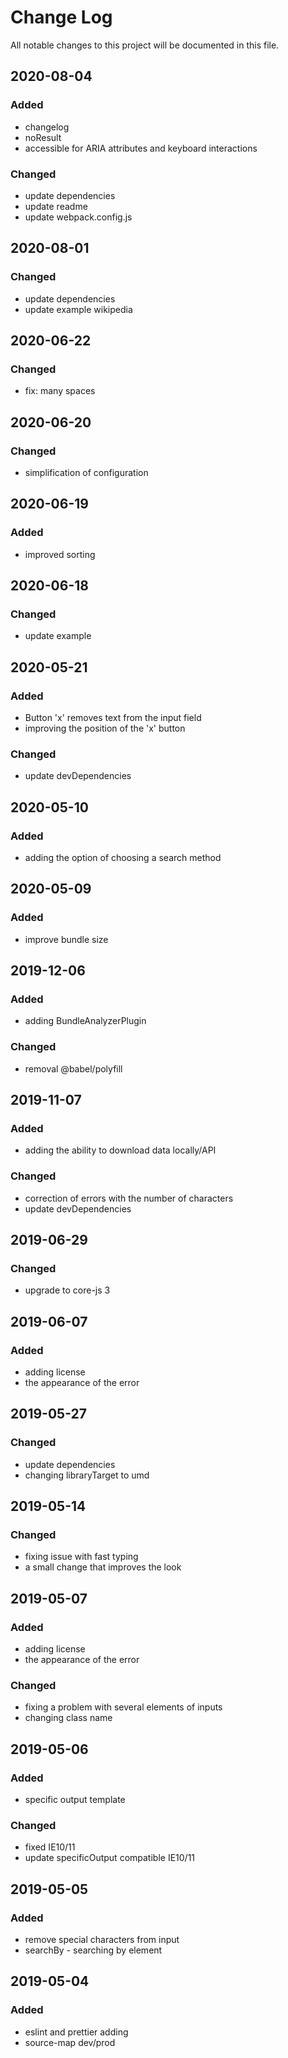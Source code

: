 # Change Log

All notable changes to this project will be documented in this file.

## 2020-08-04
### Added
- changelog
- noResult
- accessible for ARIA attributes and keyboard interactions

### Changed
- update dependencies
- update readme
- update webpack.config.js

## 2020-08-01
### Changed
- update dependencies
- update example wikipedia

## 2020-06-22
### Changed
- fix: many spaces

## 2020-06-20
### Changed
- simplification of configuration

## 2020-06-19
### Added
- improved sorting

## 2020-06-18
### Changed
- update example

## 2020-05-21
### Added
- Button 'x' removes text from the input field
- improving the position of the 'x' button

### Changed
- update devDependencies

## 2020-05-10
### Added
- adding the option of choosing a search method

## 2020-05-09
### Added
- improve bundle size

## 2019-12-06
### Added
- adding BundleAnalyzerPlugin

### Changed
- removal @babel/polyfill

## 2019-11-07
### Added
- adding the ability to download data locally/API

### Changed
- correction of errors with the number of characters
- update devDependencies

## 2019-06-29
### Changed
- upgrade to core-js 3

## 2019-06-07
### Added
- adding license
- the appearance of the error


## 2019-05-27
### Changed
- update dependencies
- changing libraryTarget to umd

## 2019-05-14
### Changed
- fixing issue with fast typing
- a small change that improves the look

## 2019-05-07
### Added
- adding license
- the appearance of the error

### Changed
- fixing a problem with several elements of inputs
- changing class name

## 2019-05-06
### Added
- specific output template

### Changed
- fixed IE10/11
- update specificOutput compatible IE10/11

## 2019-05-05
### Added
- remove special characters from input
- searchBy - searching by element

## 2019-05-04
### Added
- eslint and prettier adding
- source-map dev/prod